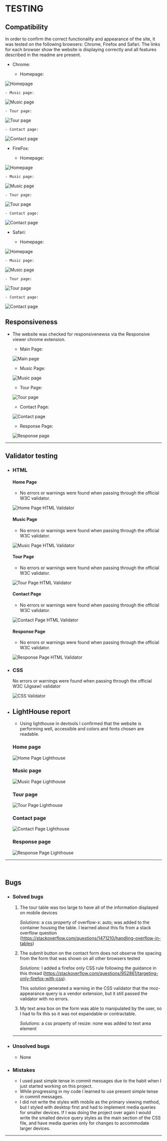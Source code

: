 # TESTING


## Compatibility

In order to confirm the correct functionality and appearance of the site, it was tested on the following browsers: Chrome, Firefox and Safari. The links for each browser show the website is displaying correctly and all features described in the readme are present.

  + Chrome:

    - Homepage:

  ![Homepage](documentation/images/chrome_test_homepage.png)

    - Music page:

  ![Music page](documentation/images/chrome_test_musicpage.png)

    - Tour page:

  ![Tour page](documentation/images/chrome_test_tourpage.png)

    - Contact page:

  ![Contact page](documentation/images/chrome_test_contactpage.png)

  + FireFox:

    - Homepage:

  ![Homepage](documentation/images/firefox_test_homepage.png)

    - Music page:

  ![Music page](documentation/images/firefox_test_musicpage.png)

    - Tour page:

  ![Tour page](documentation/images/firefox_test_tourpage.png)

    - Contact page:

  ![Contact page](documentation/images/firefox_test_contactpage.png)


  + Safari:

    - Homepage:

  ![Homepage](documentation/images/safari_test_homepage.jpg)

    - Music page:

  ![Music page](documentation/images/safari_test_musicpage.jpg)

    - Tour page:

  ![Tour page](documentation/images/safari_test_tourpage.jpg)

    - Contact page:

  ![Contact page](documentation/images/safari_test_contactpage.jpg)


## Responsiveness


+ The website was checked for responsivenewss via the Responsive viewer chrome extension.

    - Main Page:

    ![Main page](documentation/images/homepage_responsive_screenshot.png)

    - Music Page:

    ![Music page](documentation/images/musicpage_responsive_screenshot.png)

    - Tour Page:

    ![Tour page](documentation/images/tourpage_responsive_screenshot.png)

    - Contact Page:

    ![Contact page](documentation/images/contactpage_responsive_screenshot.png)

    - Response Page:

    ![Response page](documentation/images/reponsepage_responsive_screenshot.png)
  

---
## Validator testing
+ ### HTML
  #### Home Page
    - No errors or warnings were found when passing through the official W3C validator.

    ![Home Page HTML Validator](documentation/images/html_validator_homepage.png)
    
  #### Music Page
    - No errors or warnings were found when passing through the official W3C validator.

    ![Music Page HTML Validator](documentation/images/html_validator_music.png)

  #### Tour Page
    - No errors or warnings were found when passing through the official W3C validator.

    ![Tour Page HTML Validator](documentation/images/html_validator_tour.png)

  #### Contact Page
    - No errors or warnings were found when passing through the official W3C validator.

    ![Contact Page HTML Validator](documentation/images/html_validator_contact.png)

    #### Response Page
    - No errors or warnings were found when passing through the official W3C validator.

    ![Response Page HTML Validator](documentation/images/html_validator_response.png)
    
+ ### CSS
  No errors or warnings were found when passing through the official W3C (Jigsaw) validator

  ![CSS Validator](documentation/images/jigsaw_css_validator.png)


+ ## LightHouse report

    - Using lighthouse in devtools I confirmed that the website is performing well, accessible and colors and fonts chosen are readable.
    
  ### Home page

  ![Home Page Lighthouse](documentation/images/homepage_lighthouse.png)

  ### Music page

  ![Music Page Lighthouse](documentation/images/music_lighthouse.png)

  ### Tour page

  ![Tour Page Lighthouse](documentation/images/tour_lighthouse.png)

  ### Contact page

  ![Contact Page Lighthouse](documentation/images/contact_lighthouse.png)

  ### Response page

  ![Response Page Lighthouse](documentation/images/response_lighthouse.png)

---
​
## Bugs
+ ### Solved bugs
    1. The tour table was too large to have all of the information displayed on mobile devices
    
        *Solutions:* a css property of overflow-x: auto; was added to the container housing the table. I learned about this fix from a stack overflow question (https://stackoverflow.com/questions/1471210/handling-overflow-in-tables)

    2. The submit button on the contact form does not observe the spacing from the form that was shown on all other browsers tested
    
        *Solutions:* I added a firefox only CSS rule following the guidance in this thread (https://stackoverflow.com/questions/952861/targeting-only-firefox-with-css).

        This solution generated a warning in the CSS validator that the moz-appearance query is a vendor extension, but it still passed the validator with no errors.

    3. My text area box on the form was able to manipulated by the user, so I had to fix this so it was not expandable or contractable.

        *Solutions:* a css property of resize: none was added to text area element

   
    ---
+ ### Unsolved bugs
    - None
+ ### Mistakes
    - I used past simple tense in commit messages due to the habit when I just started working on this project.
    - While progressing in my code I learned to use present simple tense in commit messages.
    - I did not write the styles with mobile as the primary viewing method, but I styled with desktop first and had to implement media queries for smaller devices. If I was doing the project over again I would write the smalled device query styles as the main section of the CSS file, and have media queries only for changes to accommodate larger devices.

---